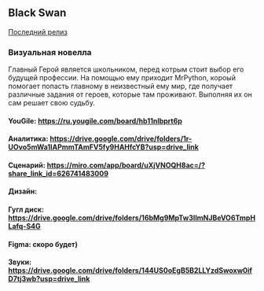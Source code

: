 ## Black Swan

[Последний релиз](https://github.com/YURESSA/VisualGame/releases/tag/v1.5)

### Визуальная новелла

Главный Герой является школьником, перед котрым стоит выбор его будущей профессии.
На помощью ему приходит MrPython, короый помогает попасть главному в неизвестный ему мир,
где получает различные задания от героев, которые там проживают. Выполняя их он сам решает свою судьбу.

#### YouGile: https://ru.yougile.com/board/hb11nlbprt6p

#### Аналитика: https://drive.google.com/drive/folders/1r-UOvo5mWa1IAPmmTAmFV5fy9HAHfcYB?usp=drive_link

#### Сценарий: https://miro.com/app/board/uXjVNOQH8ac=/?share_link_id=626741483009

#### Дизайн:

  #### Гугл диск: https://drive.google.com/drive/folders/16bMg9MpTw3IImNJBeVO6TmpHLafq-S4G

  #### Figma: скоро будет)

#### Звуки: https://drive.google.com/drive/folders/144US0oEgB5B2LLYzdSwoxw0ifD7tj3wb?usp=drive_link
